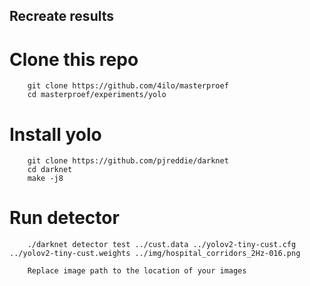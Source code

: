 ## Recreate results

# Clone this repo
```
    git clone https://github.com/4ilo/masterproef
    cd masterproef/experiments/yolo
```

# Install yolo
```
    git clone https://github.com/pjreddie/darknet
    cd darknet
    make -j8
```

# Run detector
```
    ./darknet detector test ../cust.data ../yolov2-tiny-cust.cfg ../yolov2-tiny-cust.weights ../img/hospital_corridors_2Hz-016.png
    
    Replace image path to the location of your images
```